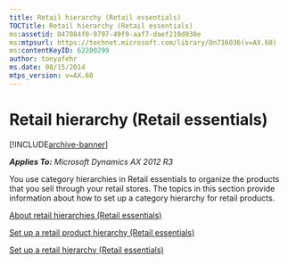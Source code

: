 ```yaml
---
title: Retail hierarchy (Retail essentials)
TOCTitle: Retail hierarchy (Retail essentials)
ms:assetid: 047084f0-9797-49f9-aaf7-daef210d930e
ms:mtpsurl: https://technet.microsoft.com/library/Dn716036(v=AX.60)
ms:contentKeyID: 62200299
author: tonyafehr
ms.date: 08/15/2014
mtps_version: v=AX.60
---
```


# Retail hierarchy (Retail essentials) 


[!INCLUDE[archive-banner](includes/archive-banner.md)]


_**Applies To:** Microsoft Dynamics AX 2012 R3_

You use category hierarchies in Retail essentials to organize the products that you sell through your retail stores. The topics in this section provide information about how to set up a category hierarchy for retail products.

[About retail hierarchies (Retail essentials)](about-retail-hierarchies-retail-essentials.md)

[Set up a retail product hierarchy (Retail essentials)](set-up-a-retail-product-hierarchy-retail-essentials.md)

[Set up a retail hierarchy (Retail essentials)](set-up-a-retail-hierarchy-retail-essentials.md)

  


